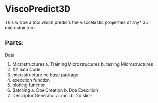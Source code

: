 # ViscoPredict3D
This will be a tool which predicts the viscoelastic properties of any* 3D microstructure
## Parts:
Data
1. Microstructures
  a. Training Microstructures
  b. testing Microstructures
2. XY data
Code
1. microstructure-ve base package
2. execution function
3. plotting function
4. Batching
  a. Doe Creation
  b. Doe Execution
5. Descriptor Generator
  a. mnn
  b. 2d slice
   
